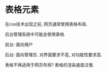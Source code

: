# 表格元素

在css技术出现之前, 网页通常使用表格布局.

后台管理系统中可能会使用表格.

前台: 面向用户

后台: 面向管理员. 对界面要求不高, 对功能性要求高.

表格不再适用于网页布局? 表格的渲染速度过慢.